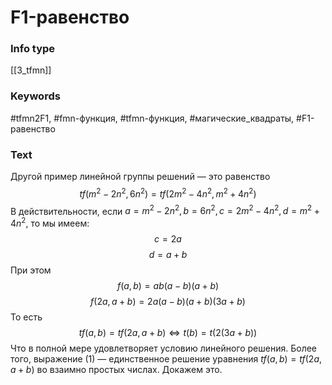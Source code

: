 # F1-равенство
### Info type
[[3_tfmn]]
### Keywords
#tfmn2F1, #fmn-функция, #tfmn-функция, #магические_квадраты, #F1-равенство
### Text
Другой пример линейной группы решений — это равенство
$$tf(m^2 - 2n^2, 6n^2) = tf(2m^2 - 4n^2, m^2 + 4n^2)$$
В действительности, если $a = m^2 - 2n^2, b = 6n^2, c = 2m^2 - 4n^2, d = m^2 + 4n^2$, то мы имеем:
$$c = 2a$$
$$d = a + b$$
При этом
$$f(a, b) = ab(a - b)(a + b)$$
$$f(2a, a + b) = 2a(a - b)(a + b)(3a + b)$$
То есть
$$tf(a, b) = tf(2a, a + b) \Leftrightarrow t(b) = t(2(3a + b))$$
Что в полной мере удовлетворяет условию линейного решения. Более того, выражение (1) — единственное решение уравнения $tf(a, b) = tf(2a, a + b)$ во взаимно простых числах. Докажем это.
